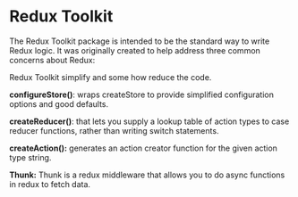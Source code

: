 # Redux Toolkit

The Redux Toolkit package is intended to be the standard way to write Redux logic. It was originally created to help address three common concerns about Redux:

Redux Toolkit simplify and some how reduce the code.

**configureStore()**: wraps createStore to provide simplified configuration options and good defaults.

**createReducer()**: that lets you supply a lookup table of action types to case reducer functions, rather than writing switch statements.

**createAction():** generates an action creator function for the given action type string.

**Thunk:** Thunk is a redux middleware that allows you to do async functions in redux to fetch data.
